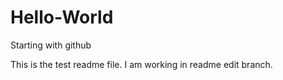 # Hello-World
Starting with github

This is the test readme file. I am working in readme edit branch.
